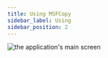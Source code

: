 ```yaml
---
title: Using MSFCopy
sidebar_label: Using
sidebar_position: 2
---
```




![the application's main screen](/images/msfcopy/msfcopy-main.png)